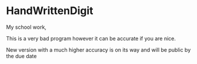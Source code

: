 # HandWrittenDigit
My school work,

This is a very bad program however it can be accurate if you are nice.

New version with a much higher accuracy is on its way and will be public by the due date
